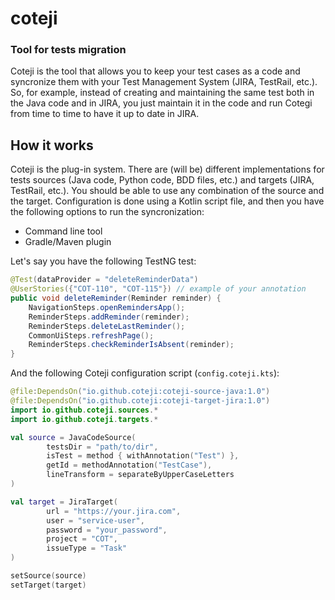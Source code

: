 # coteji

### Tool for tests migration

Coteji is the tool that allows you to keep your test cases as a code and syncronize them with your Test Management System (JIRA, TestRail, etc.). So, for example, instead of creating and maintaining the same test both in the Java code and in JIRA, you just maintain it in the code and run Cotegi from time to time to have it up to date in JIRA.

## How it works
Coteji is the plug-in system. There are (will be) different implementations for tests sources (Java code, Python code, BDD files, etc.) and targets (JIRA, TestRail, etc.). You should be able to use any combination of the source and the target. Configuration is done using a Kotlin script file, and then you have the following options to run the syncronization:
- Command line tool
- Gradle/Maven plugin  

Let's say you have the following TestNG test:
```java
@Test(dataProvider = "deleteReminderData")
@UserStories({"COT-110", "COT-115"}) // example of your annotation
public void deleteReminder(Reminder reminder) {
    NavigationSteps.openRemindersApp();
    ReminderSteps.addReminder(reminder);
    ReminderSteps.deleteLastReminder();
    CommonUiSteps.refreshPage();
    ReminderSteps.checkReminderIsAbsent(reminder);
}
```
And the following Coteji configuration script (`config.coteji.kts`):
```kotlin
@file:DependsOn("io.github.coteji:coteji-source-java:1.0")
@file:DependsOn("io.github.coteji:coteji-target-jira:1.0")
import io.github.coteji.sources.*
import io.github.coteji.targets.*

val source = JavaCodeSource(
        testsDir = "path/to/dir",
        isTest = method { withAnnotation("Test") },
        getId = methodAnnotation("TestCase"),
        lineTransform = separateByUpperCaseLetters
)

val target = JiraTarget(
        url = "https://your.jira.com",
        user = "service-user",
        password = "your_password",
        project = "COT",
        issueType = "Task"
)

setSource(source)
setTarget(target)

```
